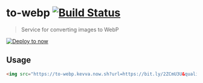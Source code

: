 # to-webp [![Build Status](https://travis-ci.com/kevva/to-webp.svg?branch=master)](https://travis-ci.com/kevva/to-webp)

> Service for converting images to WebP

[![Deploy to now](https://deploy.now.sh/static/button.svg)](https://zeit.co/new/project?template=kevva/to-webp)


## Usage

```html
<img src="https://to-webp.kevva.now.sh?url=https://bit.ly/2ZCmU3U&quality=50&width=250&height=250" />
```
